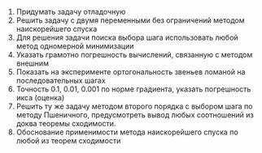 1. Придумать задачу отладочную
2. Решить задачу с двумя переменными без ограничений методом наискорейшего спуска
3. Для решения задачи поиска выбора шага использовать любой метод одномерной минимизации
4. Указать грамотно погрешность вычислений, связанную с методом внешним
5. Показать на эксперименте ортогональность звеньев ломаной на последовательных шагах
6. Точность 0.1, 0.01, 0.001 по норме градиента, указать погрешность икса (оценка)
7. Решить ту же задачу методом второго порядка с выбором шага по методу Пшеничного, предусмотреть вывод любых соотношений из доква теоремы сходимости.
8. Обоснование применимости метода наискорейшего спуска по любой из теорем сходимости